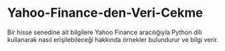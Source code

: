 # Yahoo-Finance-den-Veri-Cekme

Bir hisse senedine ait bilgilere Yahoo Finance aracılığıyla Python dili kullanarak nasıl erişilebileceği hakkında örnekler bulundurur ve bilgi verir.
